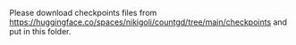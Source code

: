 Please download checkpoints files from https://huggingface.co/spaces/nikigoli/countgd/tree/main/checkpoints and put in this folder.
